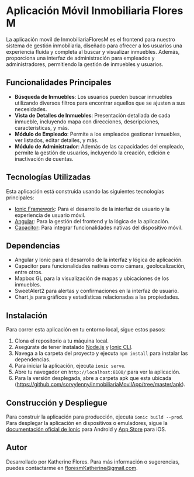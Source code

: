 # Aplicación Móvil Inmobiliaria Flores M

La aplicación movil de InmobiliariaFloresM es el frontend para nuestro sistema de gestión inmobiliaria, diseñado para ofrecer a los usuarios una experiencia fluida y completa al buscar y visualizar inmuebles. Además, proporciona una interfaz de administración para empleados y administradores, permitiendo la gestión de inmuebles y usuarios.

## Funcionalidades Principales

- **Búsqueda de Inmuebles**: Los usuarios pueden buscar inmuebles utilizando diversos filtros para encontrar aquellos que se ajusten a sus necesidades.
- **Vista de Detalles de Inmuebles**: Presentación detallada de cada inmueble, incluyendo mapa con direcciones, descripciones, características, y más.
- **Módulo de Empleado**: Permite a los empleados gestionar inmuebles, ver listados, editar detalles, y más.
- **Módulo de Administrador**: Además de las capacidades del empleado, permite la gestión de usuarios, incluyendo la creación, edición e inactivación de cuentas.
  
## Tecnologías Utilizadas

Esta aplicación está construida usando las siguientes tecnologías principales:

- [Ionic Framework](https://ionicframework.com/): Para el desarrollo de la interfaz de usuario y la experiencia de usuario móvil.
- [Angular](https://angular.io/): Para la gestión del frontend y la lógica de la aplicación.
- [Capacitor](https://capacitorjs.com/): Para integrar funcionalidades nativas del dispositivo móvil.

## Dependencias

- Angular y Ionic para el desarrollo de la interfaz y lógica de aplicación.
- Capacitor para funcionalidades nativas como cámara, geolocalización, entre otros.
- Mapbox GL para la visualización de mapas y ubicaciones de los inmuebles.
- SweetAlert2 para alertas y confirmaciones en la interfaz de usuario.
- Chart.js para gráficos y estadísticas relacionadas a las propiedades.

## Instalación

Para correr esta aplicación en tu entorno local, sigue estos pasos:

1. Clona el repositorio a tu máquina local.
2. Asegúrate de tener instalado [Node.js](https://nodejs.org/) y [Ionic CLI](https://ionicframework.com/docs/cli).
3. Navega a la carpeta del proyecto y ejecuta `npm install` para instalar las dependencias.
4. Para iniciar la aplicación, ejecuta `ionic serve`.
5. Abre tu navegador en `http://localhost:8100/` para ver la aplicación.
6. Para la versión desplegada, abre a carpeta apk que esta ubicada (https://github.com/sorvylenny/InmobiliariaMovilApp/tree/master/apk).

## Construcción y Despliegue

Para construir la aplicación para producción, ejecuta `ionic build --prod`. Para desplegar la aplicación en dispositivos o emuladores, sigue la [documentación oficial de Ionic](https://ionicframework.com/docs/deployment/play-store) para Android y [App Store](https://ionicframework.com/docs/deployment/app-store) para iOS.

## Autor

Desarrollado por Katherine Flores. Para más información o sugerencias, puedes contactarme en <floresmKatherine@gmail.com>.
